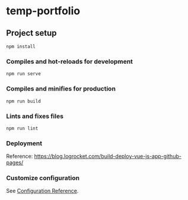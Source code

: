 # temp-portfolio

## Project setup
```
npm install
```

### Compiles and hot-reloads for development
```
npm run serve
```

### Compiles and minifies for production
```
npm run build
```

### Lints and fixes files
```
npm run lint
```

### Deployment
Reference: https://blog.logrocket.com/build-deploy-vue-js-app-github-pages/ 

### Customize configuration
See [Configuration Reference](https://cli.vuejs.org/config/).
